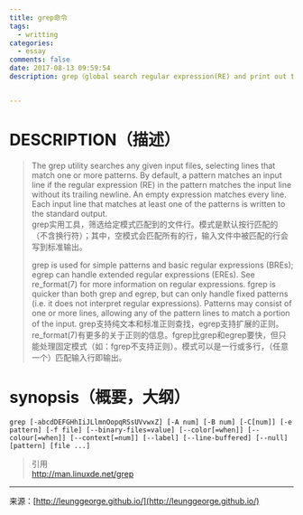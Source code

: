 ```yaml
---
title: grep命令
tags:
  - writting
categories:
  - essay
comments: false
date: 2017-08-13 09:59:54
description: grep（global search regular expression(RE) and print out the line，全面搜索正则表达式并把行打印出来）是一种强大的文本搜索工具，它能使用正则表达式搜索文本，并把匹配的行打印出来。


---
```

# DESCRIPTION（描述）
> The grep utility searches any given input files, selecting lines that match one or more patterns.  By default, a pattern matches an input line if the regular expression (RE) in the pattern matches the input line without its trailing newline.  An empty expression matches every line.  Each input line that matches at least one of the patterns is written to the standard output.  
> grep实用工具，筛选给定模式匹配到的文件行。模式是默认按行匹配的（不含换行符）；其中，空模式会匹配所有的行，输入文件中被匹配的行会写到标准输出。  
>  
> grep is used for simple patterns and basic regular expressions (BREs); egrep can handle extended regular expressions (EREs).  See re_format(7) for more information on regular expressions.  fgrep is quicker than both grep and egrep, but can only handle fixed patterns (i.e. it does not interpret regular expressions).  Patterns may consist of one or more lines, allowing any of the pattern lines to match a portion of the input.
> grep支持纯文本和标准正则查找，egrep支持扩展的正则。re_format(7)有更多的关于正则的信息。fgrep比grep和egrep要快，但只能处理固定模式（如：fgrep不支持正则）。模式可以是一行或多行，（任意一个）匹配输入行即输出。

# synopsis（概要，大纲）

```
grep [-abcdDEFGHhIiJLlmnOopqRSsUVvwxZ] [-A num] [-B num] [-C[num]] [-e pattern] [-f file] [--binary-files=value] [--color[=when]] [--colour[=when]] [--context[=num]] [--label] [--line-buffered] [--null] [pattern] [file ...]
```



> 引用  
> http://man.linuxde.net/grep




---
<link rel="stylesheet" href="http://yandex.st/highlightjs/6.1/styles/default.min.css">
<script src="http://yandex.st/highlightjs/6.1/highlight.min.js"></script>
<script>
hljs.tabReplace = ' ';
hljs.initHighlightingOnLoad();
</script>


来源：[http://leunggeorge.github.io/](http://leunggeorge.github.io/)  
